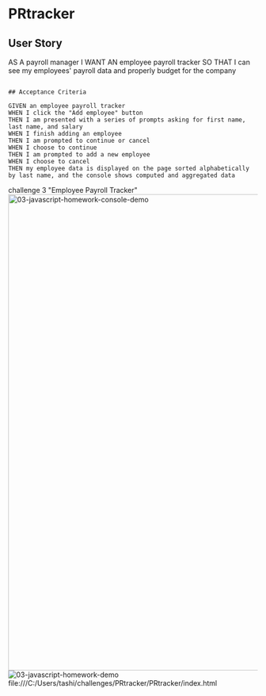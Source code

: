 # PRtracker

## User Story

AS A payroll manager
I WANT AN employee payroll tracker
SO THAT I can see my employees' payroll data and properly budget for the company
```

## Acceptance Criteria

GIVEN an employee payroll tracker
WHEN I click the "Add employee" button
THEN I am presented with a series of prompts asking for first name, last name, and salary
WHEN I finish adding an employee
THEN I am prompted to continue or cancel
WHEN I choose to continue
THEN I am prompted to add a new employee
WHEN I choose to cancel
THEN my employee data is displayed on the page sorted alphabetically by last name, and the console shows computed and aggregated data
```

challenge 3 "Employee Payroll Tracker"
<img width="960" alt="03-javascript-homework-console-demo" src="https://github.com/TashinaMyers/PRtracker/assets/167259806/280e544a-a5e0-44c6-b07a-9f58eab46db0">
![03-javascript-homework-demo](https://github.com/TashinaMyers/PRtracker/assets/167259806/2cd07e49-7a93-4cb5-aca0-e8cd40c0416a)
file:///C:/Users/tashi/challenges/PRtracker/PRtracker/index.html
